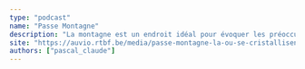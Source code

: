 ```yaml
---
type: "podcast"
name: "Passe Montagne"
description: "La montagne est un endroit idéal pour évoquer les préoccupations d’aujourd’hui : de la fonte des glaciers à la question des réfugiés. En compagnie de penseurs et d’acteurs locaux, Helena Verrier et Pascal Claude vous entraînent en altitude pour un bol d’air - et d’idées - en pleine nature. Pour penser le monde - et nos vies - en passant par la montagne !"
site: "https://auvio.rtbf.be/media/passe-montagne-la-ou-se-cristallisent-les-questions-d-aujourd-hui-2918393"
authors: ["pascal_claude"]
---
```

